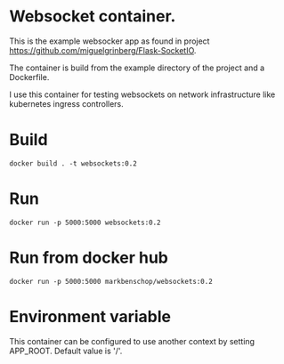 # Websocket container.
This is the example websocker app as found in project https://github.com/miguelgrinberg/Flask-SocketIO.

The container is build from the example directory of the project and a Dockerfile.

I use this container for testing websockets on network infrastructure like kubernetes ingress controllers.

# Build

    docker build . -t websockets:0.2

# Run

    docker run -p 5000:5000 websockets:0.2

# Run from docker hub

    docker run -p 5000:5000 markbenschop/websockets:0.2

# Environment variable

This container can be configured to use another context by setting APP_ROOT. Default value is '/'.
